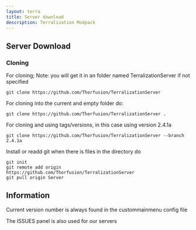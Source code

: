 ```yaml
---
layout: terra
title: Server download
description: Terralization Modpack
---
```


## Server Download

### Cloning

For cloning; Note: you will get it in an folder named TerralizationServer if not specified

```
git clone https://github.com/Thorfusion/TerralizationServer
```

For cloning into the current and empty folder do:

```
git clone https://github.com/Thorfusion/TerralizationServer .
```

For cloning and using tags/versions, in this case using version 2.4.1a

```
git clone https://github.com/Thorfusion/TerralizationServer --branch 2.4.1a
```

Install or readd git when there is files in the directory do
```
git init
git remote add origin https://github.com/Thorfusion/TerralizationServer
git pull origin Server
```




## Information

Current version number is always found in the custommainmenu config file

The ISSUES panel is also used for our servers
